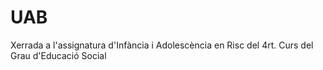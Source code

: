 # UAB
Xerrada a l'assignatura d'Infància i Adolescència en Risc del 4rt. Curs del Grau d'Educació Social 

